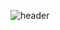 ![header](https://capsule-render.vercel.app/api?type=transparent&color=auto&height=300&section=header&text=ajrfyd&desc=dev%40hub&animation=scaleIn&fontSize=90&fontColor=6200ee)
